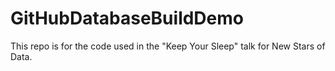 # GitHubDatabaseBuildDemo
This repo is for the code used in the "Keep Your Sleep" talk for New Stars of Data.
